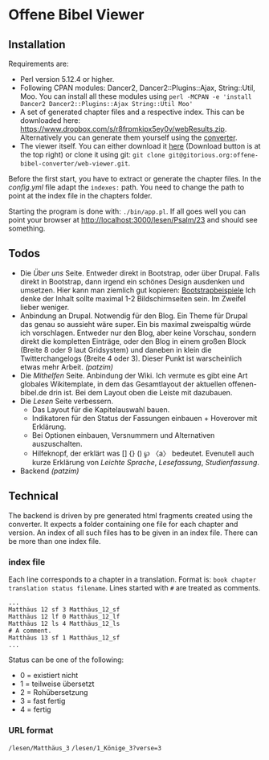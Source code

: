 Offene Bibel Viewer
===================

Installation
------------

Requirements are:

- Perl version 5.12.4 or higher.
- Following CPAN modules: Dancer2, Dancer2::Plugins::Ajax, String::Util, Moo. You can install all these modules using `perl -MCPAN -e 'install Dancer2 Dancer2::Plugins::Ajax String::Util Moo'`
- A set of generated chapter files and a respective index. This can be downloaded here: <https://www.dropbox.com/s/r8frpmkipx5ey0v/webResults.zip>. Alternatively you can generate them yourself using the [converter](https://gitorious.org/offene-bibel-converter/offene-bibel-converter).
- The viewer itself. You can either download it [here](https://gitorious.org/offene-bibel-converter/web-viewer) (Download button is at the top right) or clone it using git: `git clone git@gitorious.org:offene-bibel-converter/web-viewer.git`.

Before the first start, you have to extract or generate the chapter files. In the *config.yml* file adapt the `indexes:` path. You need to change the path to point at the index file in the chapters folder.

Starting the program is done with: `./bin/app.pl`. If all goes well you can point your browser at <http://localhost:3000/lesen/Psalm/23> and should see something.


Todos
-----

- Die *Über uns* Seite. Entweder direkt in Bootstrap, oder über Drupal. Falls direkt in Bootstrap, dann irgend ein schönes Design ausdenken und umsetzen. Hier kann man ziemlich gut kopieren: [Bootstrapbeispiele](http://getbootstrap.com/getting-started/#examples) Ich denke der Inhalt sollte maximal 1-2 Bildschirmseiten sein. Im Zweifel lieber weniger.
- Anbindung an Drupal. Notwendig für den Blog. Ein Theme für Drupal das genau so aussieht wäre super. Ein bis maximal zweispaltig würde ich vorschlagen. Entweder nur den Blog, aber keine Vorschau, sondern direkt die kompletten Einträge, oder den Blog in einem großen Block (Breite 8 oder 9 laut Gridsystem) und daneben in klein die Twitterchangelogs (Breite 4 oder 3). Dieser Punkt ist warscheinlich etwas mehr Arbeit. *(patzim)*
- Die *Mithelfen* Seite. Anbindung der Wiki. Ich vermute es gibt eine Art globales Wikitemplate, in dem das Gesamtlayout der aktuellen offenen-bibel.de drin ist. Bei dem Layout oben die Leiste mit dazubauen.
- Die *Lesen* Seite verbessern.
    - Das Layout für die Kapitelauswahl bauen.
    - Indikatoren für den Status der Fassungen einbauen + Hoverover mit Erklärung.
    - Bei Optionen einbauen, Versnummern und Alternativen auszuschalten.
    - Hilfeknopf, der erklärt was [] {} () ℘ 〈a〉 bedeutet. Evenutell auch kurze Erklärung von *Leichte Sprache*, *Lesefassung*, *Studienfassung*.
- Backend *(patzim)*


Technical
---------

The backend is driven by pre generated html fragments created using the converter. It expects a folder containing one file for each chapter and version. An index of all such files has to be given in an index file. There can be more than one index file.

### index file
Each line corresponds to a chapter in a translation. Format is: `book chapter translation status filename`. Lines started with `#` are treated as comments.

    ...
    Matthäus 12 sf 3 Matthäus_12_sf
    Matthäus 12 lf 0 Matthäus_12_lf
    Matthäus 12 ls 4 Matthäus_12_ls
	# A comment.
    Matthäus 13 sf 1 Matthäus_12_sf
    ...

Status can be one of the following:

- 0 = existiert nicht
- 1 = teilweise übersetzt
- 2 = Rohübersetzung
- 3 = fast fertig
- 4 = fertig

### URL format
`/lesen/Matthäus_3`
`/lesen/1_Könige_3?verse=3`

